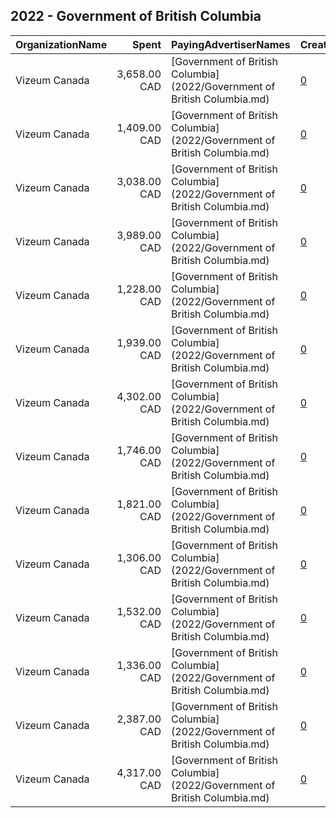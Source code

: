 ## 2022 - Government of British Columbia 
|OrganizationName|Spent|PayingAdvertiserNames|CreativeUrls|Impressions|Genders|AgeBrackets|CountryCodes|BillingAddresses|CandidateBallotInformation|
|:---|---:|:---|:---|---:|:---|:---|:---|:---|:---|
|Vizeum Canada|3,658.00 CAD|[Government of British Columbia](2022/Government of British Columbia.md)|[0](https://www.snap.com/political-ads/asset/50e390cbdd8fd9f45692ca2cf9eae6f44a3c2b60719d0f61519c39650add5060?mediaType=mp4)|701,007||18+|canada|"1075 W. Georgia Ave,Vancouver,V6E 3C9,CA"||
|Vizeum Canada|1,409.00 CAD|[Government of British Columbia](2022/Government of British Columbia.md)|[0](https://www.snap.com/political-ads/asset/4b7c0ee41aa5961e00b0e2facc953772c3ede3692d22d942706b79eada1354c2?mediaType=mp4)|89,714||18-30|canada|"1075 W. Georgia Ave,Vancouver,V6E 3C9,CA"||
|Vizeum Canada|3,038.00 CAD|[Government of British Columbia](2022/Government of British Columbia.md)|[0](https://www.snap.com/political-ads/asset/07664a6fef8558bce9c9c00607aa42bd5c75587d1fb907311096413483c91758?mediaType=mp4)|582,852||18+|canada|"1075 W. Georgia Ave,Vancouver,V6E 3C9,CA"||
|Vizeum Canada|3,989.00 CAD|[Government of British Columbia](2022/Government of British Columbia.md)|[0](https://www.snap.com/political-ads/asset/4fbd4573003107060a157957e9596cd8fc1c7ad927d8d74512fe9aece58acee4?mediaType=mp4)|433,195||18-|canada|"1075 W. Georgia Ave,Vancouver,V6E 3C9,CA"||
|Vizeum Canada|1,228.00 CAD|[Government of British Columbia](2022/Government of British Columbia.md)|[0](https://www.snap.com/political-ads/asset/1d98da5399ba9d4aabdc021668ac04fd53360a34dc63cb5d59b9c068d9f84cab?mediaType=mp4)|76,225||18-30|canada|"1075 W. Georgia Ave,Vancouver,V6E 3C9,CA"||
|Vizeum Canada|1,939.00 CAD|[Government of British Columbia](2022/Government of British Columbia.md)|[0](https://www.snap.com/political-ads/asset/b9d8f2c9daf66a83394d58a4e2b57da33cd74da09a213b37f265015b17661aab?mediaType=mov)|137,247||18-30|canada|"1075 W. Georgia Ave,Vancouver,V6E 3C9,CA"||
|Vizeum Canada|4,302.00 CAD|[Government of British Columbia](2022/Government of British Columbia.md)|[0](https://www.snap.com/political-ads/asset/c3f53a9221ec161ba30462a2387349f948486c911e9eb2101838f4b1c41f0a22?mediaType=mp4)|839,069||18+|canada|"1075 W. Georgia Ave,Vancouver,V6E 3C9,CA"||
|Vizeum Canada|1,746.00 CAD|[Government of British Columbia](2022/Government of British Columbia.md)|[0](https://www.snap.com/political-ads/asset/a8b17a18c9a4e6629a4af93a3cd5385a36f050b54685bbacc382feb77530814f?mediaType=mov)|125,445||18-30|canada|"1075 W. Georgia Ave,Vancouver,V6E 3C9,CA"||
|Vizeum Canada|1,821.00 CAD|[Government of British Columbia](2022/Government of British Columbia.md)|[0](https://www.snap.com/political-ads/asset/a4a3fb5fac21a3e736cbc308e613f3916659ccc957f5010fdc336b73491c5488?mediaType=mp4)|113,936||18-30|canada|"1075 W. Georgia Ave,Vancouver,V6E 3C9,CA"||
|Vizeum Canada|1,306.00 CAD|[Government of British Columbia](2022/Government of British Columbia.md)|[0](https://www.snap.com/political-ads/asset/b5f3b68880dd089276049a91367917458cdc0afda1a9a380258060777fa8246c?mediaType=mp4)|86,758||18-30|canada|"1075 W. Georgia Ave,Vancouver,V6E 3C9,CA"||
|Vizeum Canada|1,532.00 CAD|[Government of British Columbia](2022/Government of British Columbia.md)|[0](https://www.snap.com/political-ads/asset/43dba0e16628f0d7f95d125ea11ea4bf2fbb4e8820699be63a327a313a0f583e?mediaType=mp4)|109,006||18-30|canada|"1075 W. Georgia Ave,Vancouver,V6E 3C9,CA"||
|Vizeum Canada|1,336.00 CAD|[Government of British Columbia](2022/Government of British Columbia.md)|[0](https://www.snap.com/political-ads/asset/0ab9142e915be510ee3f703458a45db73af18ec82fb512dd3396461d101c790e?mediaType=mp4)|264,550||18+|canada|"1075 W. Georgia Ave,Vancouver,V6E 3C9,CA"||
|Vizeum Canada|2,387.00 CAD|[Government of British Columbia](2022/Government of British Columbia.md)|[0](https://www.snap.com/political-ads/asset/8caecfcb858ed163a1f25c909c47b6b91ec03d9faec93934bf383533fc6d6865?mediaType=mp4)|286,491||18-|canada|"1075 W. Georgia Ave,Vancouver,V6E 3C9,CA"||
|Vizeum Canada|4,317.00 CAD|[Government of British Columbia](2022/Government of British Columbia.md)|[0](https://www.snap.com/political-ads/asset/efc790b97a6ac5bfe1aa57b5ca1fe7eb1564db9f32a5312e60e3276fbed8ea29?mediaType=mov)|321,847||18-30|canada|"1075 W. Georgia Ave,Vancouver,V6E 3C9,CA"||
